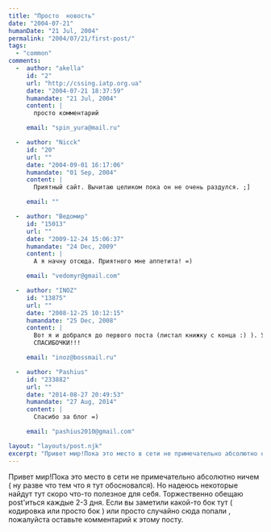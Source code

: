 ```yaml
---
title: "Просто  новость"
date: "2004-07-21"
humanDate: "21 Jul, 2004"
permalink: "2004/07/21/first-post/"
tags: 
  - "common"
comments: 
  -  author: "akella"
     id: "2"
     url: "http://cssing.iatp.org.ua"
     date: "2004-07-21 18:37:59"
     humandate: "21 Jul, 2004"
     content: | 
       просто комментарий

     email: "spin_yura@mail.ru"

  -  author: "Nicck"
     id: "20"
     url: ""
     date: "2004-09-01 16:17:06"
     humandate: "01 Sep, 2004"
     content: | 
       Приятный сайт. Вычитаю целиком пока он не очень раздулся. ;]

     email: ""

  -  author: "Ведомир"
     id: "15013"
     url: ""
     date: "2009-12-24 15:06:37"
     humandate: "24 Dec, 2009"
     content: | 
       А я начну отсюда. Приятного мне аппетита! =)

     email: "vedomyr@gmail.com"

  -  author: "INOZ"
     id: "13875"
     url: ""
     date: "2008-12-25 10:12:15"
     humandate: "25 Dec, 2008"
     content: | 
       Вот я и добрался до первого поста (листал книжку с конца :) ). Удивило то, что тут всего один комментарий (если не счетать мой и akell'ы). По-моему, это то самое место, где надо оставлять свои благодарности за этот замечательный блог.
       СПАСИБОЧКИ!!!

     email: "inoz@bossmail.ru"

  -  author: "Pashius"
     id: "233882"
     url: ""
     date: "2014-08-27 20:49:53"
     humandate: "27 Aug, 2014"
     content: | 
       Спасибо за блог =)

     email: "pashius2010@gmail.com"

layout: "layouts/post.njk"
excerpt: "Привет мир!Пока это место в сети не примечательно абсолютно ничем ( ну разве что тем что я тут обосновался). Но надеюсь некоторые найдут тут скоро что-то полезное для себя."
---
```


Привет мир!Пока это место в сети не примечательно абсолютно ничем ( ну разве что тем что я тут обосновался). Но надеюсь некоторые найдут тут скоро что-то полезное для себя.<!--more-->
Торжественно обещаю post'иться каждые 2-3 дня.
Если вы заметили  какой-то бок тут ( кодировка или просто бок )  или просто случайно сюда попали , пожалуйста оставьте комментарий к этому посту.
